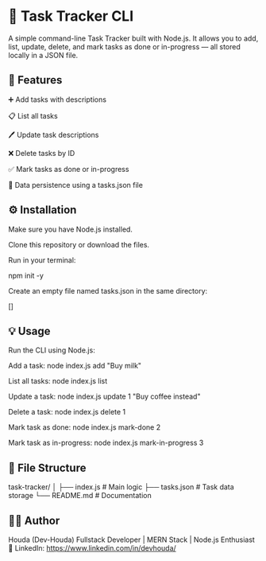 # 📝 Task Tracker CLI

A simple command-line Task Tracker built with Node.js.
It allows you to add, list, update, delete, and mark tasks as done or in-progress — all stored locally in a JSON file.

## 🚀 Features

➕ Add tasks with descriptions

📋 List all tasks

🖊️ Update task descriptions

❌ Delete tasks by ID

✅ Mark tasks as done or in-progress

💾 Data persistence using a tasks.json file

## ⚙️ Installation

Make sure you have Node.js installed.

Clone this repository or download the files.

Run in your terminal:

npm init -y


Create an empty file named tasks.json in the same directory:

[]

## 💡 Usage

Run the CLI using Node.js:

Add a task:
node index.js add "Buy milk"

List all tasks:
node index.js list

Update a task:
node index.js update 1 "Buy coffee instead"

Delete a task:
node index.js delete 1

Mark task as done:
node index.js mark-done 2

Mark task as in-progress:
node index.js mark-in-progress 3

## 📁 File Structure
task-tracker/
│
├── index.js        # Main logic
├── tasks.json      # Task data storage
└── README.md       # Documentation

## 👩‍💻 Author

Houda (Dev-Houda)
Fullstack Developer | MERN Stack | Node.js Enthusiast
💼 LinkedIn: https://www.linkedin.com/in/devhouda/
